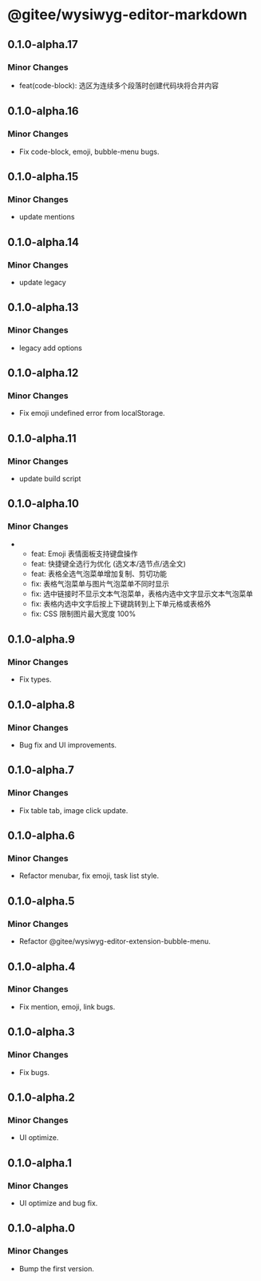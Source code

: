 # @gitee/wysiwyg-editor-markdown

## 0.1.0-alpha.17

### Minor Changes

- feat(code-block): 选区为连续多个段落时创建代码块将合并内容

## 0.1.0-alpha.16

### Minor Changes

- Fix code-block, emoji, bubble-menu bugs.

## 0.1.0-alpha.15

### Minor Changes

- update mentions

## 0.1.0-alpha.14

### Minor Changes

- update legacy

## 0.1.0-alpha.13

### Minor Changes

- legacy add options

## 0.1.0-alpha.12

### Minor Changes

- Fix emoji undefined error from localStorage.

## 0.1.0-alpha.11

### Minor Changes

- update build script

## 0.1.0-alpha.10

### Minor Changes

- - feat: Emoji 表情面板支持键盘操作
  - feat: 快捷键全选行为优化 (选文本/选节点/选全文)
  - feat: 表格全选气泡菜单增加复制、剪切功能
  - fix: 表格气泡菜单与图片气泡菜单不同时显示
  - fix: 选中链接时不显示文本气泡菜单，表格内选中文字显示文本气泡菜单
  - fix: 表格内选中文字后按上下键跳转到上下单元格或表格外
  - fix: CSS 限制图片最大宽度 100%

## 0.1.0-alpha.9

### Minor Changes

- Fix types.

## 0.1.0-alpha.8

### Minor Changes

- Bug fix and UI improvements.

## 0.1.0-alpha.7

### Minor Changes

- Fix table tab, image click update.

## 0.1.0-alpha.6

### Minor Changes

- Refactor menubar, fix emoji, task list style.

## 0.1.0-alpha.5

### Minor Changes

- Refactor @gitee/wysiwyg-editor-extension-bubble-menu.

## 0.1.0-alpha.4

### Minor Changes

- Fix mention, emoji, link bugs.

## 0.1.0-alpha.3

### Minor Changes

- Fix bugs.

## 0.1.0-alpha.2

### Minor Changes

- UI optimize.

## 0.1.0-alpha.1

### Minor Changes

- UI optimize and bug fix.

## 0.1.0-alpha.0

### Minor Changes

- Bump the first version.
